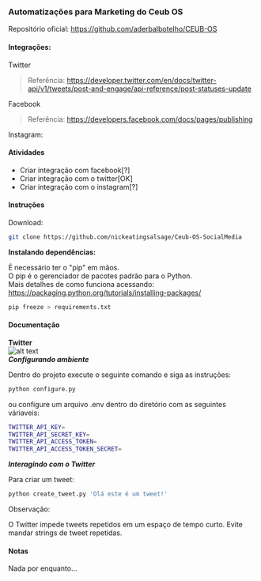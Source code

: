 ### Automatizações para Marketing do Ceub OS

Repositório oficial: https://github.com/aderbalbotelho/CEUB-OS


#### Integrações:

Twitter 
> Referência: https://developer.twitter.com/en/docs/twitter-api/v1/tweets/post-and-engage/api-reference/post-statuses-update

Facebook
> Referência: https://developers.facebook.com/docs/pages/publishing

Instagram: 

#### Atividades 
- Criar integração com facebook[?] 
- Criar integração com o twitter[OK]
- Criar integração com o instagram[?]

#### Instruções
Download:
```bash 
git clone https://github.com/nickeatingsalsage/Ceub-OS-SocialMedia
```
**Instalando dependências:**

É necessário ter o "pip" em mãos.  
O pip é o gerenciador de pacotes padrão para o Python.  
Mais detalhes de como funciona acessando: https://packaging.python.org/tutorials/installing-packages/

```bash 
pip freeze > requirements.txt
```

#### Documentação

  
**Twitter**  
![alt text](https://help.twitter.com/content/dam/help-twitter/twitter_logo_blue.png "Logo Title Text 1")  
***Configurando ambiente***

Dentro do projeto execute o seguinte comando e siga as instruções:
```bash 
python configure.py
```   
ou configure um arquivo .env dentro do diretório com as seguintes váriaveis:
```bash
TWITTER_API_KEY=  
TWITTER_API_SECRET_KEY=  
TWITTER_API_ACCESS_TOKEN=  
TWITTER_API_ACCESS_TOKEN_SECRET=
```   
  

***Interagindo com o Twitter***

Para criar um tweet:

```bash 
python create_tweet.py 'Olá este é um tweet!'
```  

Observação:

O Twitter impede tweets repetidos em um espaço de tempo curto. Evite mandar strings de tweet repetidas.

#### Notas
Nada por enquanto...


 
